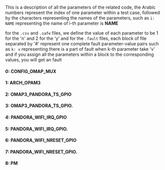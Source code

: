 This is a description of all the parameters of the related code,
the Arabic numbers represent the index of one parameter within a test case,
followed by the characters representing the names of the parameters,
such as `i: NAME` representing the name of i-th parameter is **NAME** 


for the `.csv` and `.safe` files, we define the value of each parameter to be 1 for the 'n' and 2 for the 'y'
and for the `.fault` files, each block of file separated by '#' represent one complete fault parameter-value pairs
such as `k: v` representing there is a part of fault when k-th parameter take 'v'
and if you assign all the parameters within a block to the corresponding values, you will get an fault


#### 0: CONFIG_OMAP_MUX 
#### 1: ARCH_OPAM3 
#### 2: OMAP3_PANDORA_TS_GPIO 
#### 3: OMAP3_PANDORA_TS_GPIO. 
#### 4: PANDORA_WIFI_IRQ_GPIO 
#### 5: PANDORA_WIFI_IRQ_GPIO. 
#### 6: PANDORA_WIFI_NRESET_GPIO 
#### 7: PANDORA_WIFI_NRESET_GPIO. 
#### 8: PM 
